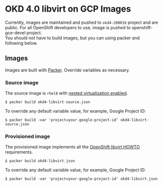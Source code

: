 # OKD 4.0 libvirt on GCP Images

Currently, images are maintained and pushed to `okd4-280016` project and are public.
For all OpenShift developers to use, image is pushed to openshift-gce-devel project.   
You should not have to build images, but you can using packer and following below.

## Images

Images are built with [Packer](https://www.packer.io). Override variables as necessary.

### Source image

The source image is `rhel8` with [nested virtualization enabled](https://cloud.google.com/compute/docs/instances/enable-nested-virtualization-vm-instances#restrictions).

```shell
$ packer build okd4-libvirt-source.json
```

To override any default variable value, for example, Google Project ID:

```shell
$ packer build -var 'project=your-google-project-id' okd4-libvirt-source.json
```

### Provisioned image

The provisioned image implements all the [OpenShift libvirt HOWTO](https://github.com/openshift/installer/blob/master/docs/dev/libvirt-howto.md) requirements.

```shell
$ packer build okd4-libvirt.json
```
To override any default variable value, for example, Google Project ID:

```shell
$ packer build -var 'project=your-google-project-id' okd4-libvirt.json
```
